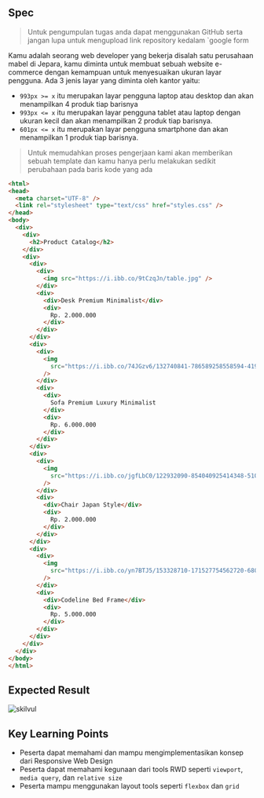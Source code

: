 ## Spec

> Untuk pengumpulan tugas anda dapat menggunakan GitHub serta jangan lupa untuk mengupload link repository kedalam `google form

Kamu adalah seorang web developer yang bekerja disalah satu perusahaan mabel di Jepara, kamu diminta untuk membuat sebuah website e-commerce dengan kemampuan untuk menyesuaikan ukuran layar pengguna. Ada 3 jenis layar yang diminta oleh kantor yaitu:

- `993px >= x` itu merupakan layar pengguna laptop atau desktop dan akan menampilkan 4 produk tiap barisnya
- `993px <= x` itu merupakan layar pengguna tablet atau laptop dengan ukuran kecil dan akan menampilkan 2 produk tiap barisnya.
- `601px <= x` itu merupakan layar pengguna smartphone dan akan menampilkan 1 produk tiap barisnya.

> Untuk memudahkan proses pengerjaan kami akan memberikan sebuah template dan kamu hanya perlu melakukan sedikit perubahaan pada baris kode yang ada

```HTML
<html>
<head>
  <meta charset="UTF-8" />
  <link rel="stylesheet" type="text/css" href="styles.css" />
</head>
<body>
  <div>
    <div>
      <h2>Product Catalog</h2>
    </div>
    <div>
      <div>
        <div>
          <img src="https://i.ibb.co/9tCzqJn/table.jpg" />
        </div>
        <div>
          <div>Desk Premium Minimalist</div>
          <div>
            Rp. 2.000.000
          </div>
        </div>
      </div>
      <div>
        <div>
          <img
            src="https://i.ibb.co/74JGzv6/132740841-786589258558594-4194410694909276386-n.jpg"
          />
        </div>
        <div>
          <div>
            Sofa Premium Luxury Minimalist
          </div>
          <div>
            Rp. 6.000.000
          </div>
        </div>
      </div>
      <div>
        <div>
          <img
            src="https://i.ibb.co/jgfLbC0/122932090-854040925414348-5103797897736027606-n.jpg"
          />
        </div>
        <div>
          <div>Chair Japan Style</div>
          <div>
            Rp. 2.000.000
          </div>
        </div>
      </div>
      <div>
        <div>
          <img
            src="https://i.ibb.co/yn7BTJ5/153328710-171527754562720-6800206499215241017-n.jpg"
          />
        </div>
        <div>
          <div>Codeline Bed Frame</div>
          <div>
            Rp. 5.000.000
          </div>
        </div>
      </div>
    </div>
  </div>
</body>
</html>
```

## Expected Result
![skilvul](https://skilvul-prod-01.s3.ap-southeast-1.amazonaws.com/lesson/full-stack-assignment/responsive-web-design-01.gif)

## Key Learning Points
- Peserta dapat memahami dan mampu mengimplementasikan konsep dari Responsive Web Design
- Peserta dapat memahami kegunaan dari tools RWD seperti `viewport`, `media query`, dan `relative size`
- Peserta mampu menggunakan layout tools seperti `flexbox` dan `grid`